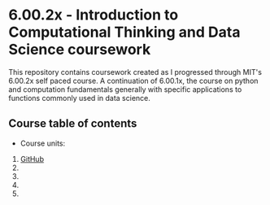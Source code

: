 # 6.00.2x - Introduction to Computational Thinking and Data Science coursework

This repository contains coursework created as I progressed through MIT's 6.00.2x self paced course. A continuation of 6.00.1x, the course on python and computation fundamentals generally with specific applications to functions commonly used in data science.

## Course table of contents

* Course units:
1. [GitHub](http://github.com)
2.
3.
4.
5.
